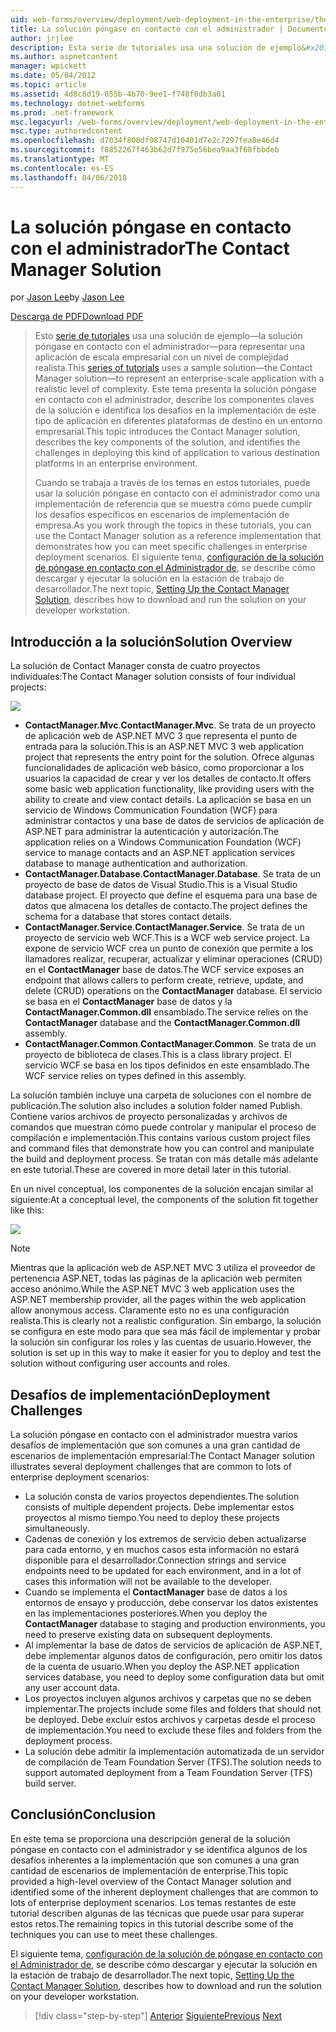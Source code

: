 ```yaml
---
uid: web-forms/overview/deployment/web-deployment-in-the-enterprise/the-contact-manager-solution
title: La solución póngase en contacto con el administrador | Documentos de Microsoft
author: jrjlee
description: Esta serie de tutoriales usa una solución de ejemplo&#x2014;la solución póngase en contacto con el administrador&#x2014;para representar una aplicación de escala empresarial con una redistribución realista...
ms.author: aspnetcontent
manager: wpickett
ms.date: 05/04/2012
ms.topic: article
ms.assetid: 4d8c8d19-055b-4b70-9ee1-f748f0db3a01
ms.technology: dotnet-webforms
ms.prod: .net-framework
msc.legacyurl: /web-forms/overview/deployment/web-deployment-in-the-enterprise/the-contact-manager-solution
msc.type: authoredcontent
ms.openlocfilehash: d7034f800df98747d10401d7e2c7297fea0e46d4
ms.sourcegitcommit: f8852267f463b62d7f975e56bea9aa3f68fbbdeb
ms.translationtype: MT
ms.contentlocale: es-ES
ms.lasthandoff: 04/06/2018
---
```

<a name="the-contact-manager-solution"></a><span data-ttu-id="15059-103">La solución póngase en contacto con el administrador</span><span class="sxs-lookup"><span data-stu-id="15059-103">The Contact Manager Solution</span></span>
====================
<span data-ttu-id="15059-104">por [Jason Lee](https://github.com/jrjlee)</span><span class="sxs-lookup"><span data-stu-id="15059-104">by [Jason Lee](https://github.com/jrjlee)</span></span>

[<span data-ttu-id="15059-105">Descarga de PDF</span><span class="sxs-lookup"><span data-stu-id="15059-105">Download PDF</span></span>](https://msdnshared.blob.core.windows.net/media/MSDNBlogsFS/prod.evol.blogs.msdn.com/CommunityServer.Blogs.Components.WeblogFiles/00/00/00/63/56/8130.DeployingWebAppsInEnterpriseScenarios.pdf)

> <span data-ttu-id="15059-106">Esto [serie de tutoriales](web-deployment-in-the-enterprise.md) usa una solución de ejemplo&#x2014;la solución póngase en contacto con el administrador&#x2014;para representar una aplicación de escala empresarial con un nivel de complejidad realista.</span><span class="sxs-lookup"><span data-stu-id="15059-106">This [series of tutorials](web-deployment-in-the-enterprise.md) uses a sample solution&#x2014;the Contact Manager solution&#x2014;to represent an enterprise-scale application with a realistic level of complexity.</span></span> <span data-ttu-id="15059-107">Este tema presenta la solución póngase en contacto con el administrador, describe los componentes claves de la solución e identifica los desafíos en la implementación de este tipo de aplicación en diferentes plataformas de destino en un entorno empresarial.</span><span class="sxs-lookup"><span data-stu-id="15059-107">This topic introduces the Contact Manager solution, describes the key components of the solution, and identifies the challenges in deploying this kind of application to various destination platforms in an enterprise environment.</span></span>
> 
> <span data-ttu-id="15059-108">Cuando se trabaja a través de los temas en estos tutoriales, puede usar la solución póngase en contacto con el administrador como una implementación de referencia que se muestra cómo puede cumplir los desafíos específicos en escenarios de implementación de empresa.</span><span class="sxs-lookup"><span data-stu-id="15059-108">As you work through the topics in these tutorials, you can use the Contact Manager solution as a reference implementation that demonstrates how you can meet specific challenges in enterprise deployment scenarios.</span></span> <span data-ttu-id="15059-109">El siguiente tema, [configuración de la solución de póngase en contacto con el Administrador de](setting-up-the-contact-manager-solution.md), se describe cómo descargar y ejecutar la solución en la estación de trabajo de desarrollador.</span><span class="sxs-lookup"><span data-stu-id="15059-109">The next topic, [Setting Up the Contact Manager Solution](setting-up-the-contact-manager-solution.md), describes how to download and run the solution on your developer workstation.</span></span>


## <a name="solution-overview"></a><span data-ttu-id="15059-110">Introducción a la solución</span><span class="sxs-lookup"><span data-stu-id="15059-110">Solution Overview</span></span>

<span data-ttu-id="15059-111">La solución de Contact Manager consta de cuatro proyectos individuales:</span><span class="sxs-lookup"><span data-stu-id="15059-111">The Contact Manager solution consists of four individual projects:</span></span>

![](the-contact-manager-solution/_static/image1.png)

- <span data-ttu-id="15059-112">**ContactManager.Mvc**.</span><span class="sxs-lookup"><span data-stu-id="15059-112">**ContactManager.Mvc**.</span></span> <span data-ttu-id="15059-113">Se trata de un proyecto de aplicación web de ASP.NET MVC 3 que representa el punto de entrada para la solución.</span><span class="sxs-lookup"><span data-stu-id="15059-113">This is an ASP.NET MVC 3 web application project that represents the entry point for the solution.</span></span> <span data-ttu-id="15059-114">Ofrece algunas funcionalidades de aplicación web básico, como proporcionar a los usuarios la capacidad de crear y ver los detalles de contacto.</span><span class="sxs-lookup"><span data-stu-id="15059-114">It offers some basic web application functionality, like providing users with the ability to create and view contact details.</span></span> <span data-ttu-id="15059-115">La aplicación se basa en un servicio de Windows Communication Foundation (WCF) para administrar contactos y una base de datos de servicios de aplicación de ASP.NET para administrar la autenticación y autorización.</span><span class="sxs-lookup"><span data-stu-id="15059-115">The application relies on a Windows Communication Foundation (WCF) service to manage contacts and an ASP.NET application services database to manage authentication and authorization.</span></span>
- <span data-ttu-id="15059-116">**ContactManager.Database**.</span><span class="sxs-lookup"><span data-stu-id="15059-116">**ContactManager.Database**.</span></span> <span data-ttu-id="15059-117">Se trata de un proyecto de base de datos de Visual Studio.</span><span class="sxs-lookup"><span data-stu-id="15059-117">This is a Visual Studio database project.</span></span> <span data-ttu-id="15059-118">El proyecto que define el esquema para una base de datos que almacena los detalles de contacto.</span><span class="sxs-lookup"><span data-stu-id="15059-118">The project defines the schema for a database that stores contact details.</span></span>
- <span data-ttu-id="15059-119">**ContactManager.Service**.</span><span class="sxs-lookup"><span data-stu-id="15059-119">**ContactManager.Service**.</span></span> <span data-ttu-id="15059-120">Se trata de un proyecto de servicio web WCF.</span><span class="sxs-lookup"><span data-stu-id="15059-120">This is a WCF web service project.</span></span> <span data-ttu-id="15059-121">La expone de servicio WCF crea un punto de conexión que permite a los llamadores realizar, recuperar, actualizar y eliminar operaciones (CRUD) en el **ContactManager** base de datos.</span><span class="sxs-lookup"><span data-stu-id="15059-121">The WCF service exposes an endpoint that allows callers to perform create, retrieve, update, and delete (CRUD) operations on the **ContactManager** database.</span></span> <span data-ttu-id="15059-122">El servicio se basa en el **ContactManager** base de datos y la **ContactManager.Common.dll** ensamblado.</span><span class="sxs-lookup"><span data-stu-id="15059-122">The service relies on the **ContactManager** database and the **ContactManager.Common.dll** assembly.</span></span>
- <span data-ttu-id="15059-123">**ContactManager.Common**.</span><span class="sxs-lookup"><span data-stu-id="15059-123">**ContactManager.Common**.</span></span> <span data-ttu-id="15059-124">Se trata de un proyecto de biblioteca de clases.</span><span class="sxs-lookup"><span data-stu-id="15059-124">This is a class library project.</span></span> <span data-ttu-id="15059-125">El servicio WCF se basa en los tipos definidos en este ensamblado.</span><span class="sxs-lookup"><span data-stu-id="15059-125">The WCF service relies on types defined in this assembly.</span></span>

<span data-ttu-id="15059-126">La solución también incluye una carpeta de soluciones con el nombre de publicación.</span><span class="sxs-lookup"><span data-stu-id="15059-126">The solution also includes a solution folder named Publish.</span></span> <span data-ttu-id="15059-127">Contiene varios archivos de proyecto personalizadas y archivos de comandos que muestran cómo puede controlar y manipular el proceso de compilación e implementación.</span><span class="sxs-lookup"><span data-stu-id="15059-127">This contains various custom project files and command files that demonstrate how you can control and manipulate the build and deployment process.</span></span> <span data-ttu-id="15059-128">Se tratan con más detalle más adelante en este tutorial.</span><span class="sxs-lookup"><span data-stu-id="15059-128">These are covered in more detail later in this tutorial.</span></span>

<span data-ttu-id="15059-129">En un nivel conceptual, los componentes de la solución encajan similar al siguiente:</span><span class="sxs-lookup"><span data-stu-id="15059-129">At a conceptual level, the components of the solution fit together like this:</span></span>

![](the-contact-manager-solution/_static/image2.png)

> [!NOTE]
> <span data-ttu-id="15059-130">Mientras que la aplicación web de ASP.NET MVC 3 utiliza el proveedor de pertenencia ASP.NET, todas las páginas de la aplicación web permiten acceso anónimo.</span><span class="sxs-lookup"><span data-stu-id="15059-130">While the ASP.NET MVC 3 web application uses the ASP.NET membership provider, all the pages within the web application allow anonymous access.</span></span> <span data-ttu-id="15059-131">Claramente esto no es una configuración realista.</span><span class="sxs-lookup"><span data-stu-id="15059-131">This is clearly not a realistic configuration.</span></span> <span data-ttu-id="15059-132">Sin embargo, la solución se configura en este modo para que sea más fácil de implementar y probar la solución sin configurar los roles y las cuentas de usuario.</span><span class="sxs-lookup"><span data-stu-id="15059-132">However, the solution is set up in this way to make it easier for you to deploy and test the solution without configuring user accounts and roles.</span></span>


## <a name="deployment-challenges"></a><span data-ttu-id="15059-133">Desafíos de implementación</span><span class="sxs-lookup"><span data-stu-id="15059-133">Deployment Challenges</span></span>

<span data-ttu-id="15059-134">La solución póngase en contacto con el administrador muestra varios desafíos de implementación que son comunes a una gran cantidad de escenarios de implementación empresarial:</span><span class="sxs-lookup"><span data-stu-id="15059-134">The Contact Manager solution illustrates several deployment challenges that are common to lots of enterprise deployment scenarios:</span></span>

- <span data-ttu-id="15059-135">La solución consta de varios proyectos dependientes.</span><span class="sxs-lookup"><span data-stu-id="15059-135">The solution consists of multiple dependent projects.</span></span> <span data-ttu-id="15059-136">Debe implementar estos proyectos al mismo tiempo.</span><span class="sxs-lookup"><span data-stu-id="15059-136">You need to deploy these projects simultaneously.</span></span>
- <span data-ttu-id="15059-137">Cadenas de conexión y los extremos de servicio deben actualizarse para cada entorno, y en muchos casos esta información no estará disponible para el desarrollador.</span><span class="sxs-lookup"><span data-stu-id="15059-137">Connection strings and service endpoints need to be updated for each environment, and in a lot of cases this information will not be available to the developer.</span></span>
- <span data-ttu-id="15059-138">Cuando se implementa el **ContactManager** base de datos a los entornos de ensayo y producción, debe conservar los datos existentes en las implementaciones posteriores.</span><span class="sxs-lookup"><span data-stu-id="15059-138">When you deploy the **ContactManager** database to staging and production environments, you need to preserve existing data on subsequent deployments.</span></span>
- <span data-ttu-id="15059-139">Al implementar la base de datos de servicios de aplicación de ASP.NET, debe implementar algunos datos de configuración, pero omitir los datos de la cuenta de usuario.</span><span class="sxs-lookup"><span data-stu-id="15059-139">When you deploy the ASP.NET application services database, you need to deploy some configuration data but omit any user account data.</span></span>
- <span data-ttu-id="15059-140">Los proyectos incluyen algunos archivos y carpetas que no se deben implementar.</span><span class="sxs-lookup"><span data-stu-id="15059-140">The projects include some files and folders that should not be deployed.</span></span> <span data-ttu-id="15059-141">Debe excluir estos archivos y carpetas desde el proceso de implementación.</span><span class="sxs-lookup"><span data-stu-id="15059-141">You need to exclude these files and folders from the deployment process.</span></span>
- <span data-ttu-id="15059-142">La solución debe admitir la implementación automatizada de un servidor de compilación de Team Foundation Server (TFS).</span><span class="sxs-lookup"><span data-stu-id="15059-142">The solution needs to support automated deployment from a Team Foundation Server (TFS) build server.</span></span>

## <a name="conclusion"></a><span data-ttu-id="15059-143">Conclusión</span><span class="sxs-lookup"><span data-stu-id="15059-143">Conclusion</span></span>

<span data-ttu-id="15059-144">En este tema se proporciona una descripción general de la solución póngase en contacto con el administrador y se identifica algunos de los desafíos inherentes a la implementación que son comunes a una gran cantidad de escenarios de implementación de enterprise.</span><span class="sxs-lookup"><span data-stu-id="15059-144">This topic provided a high-level overview of the Contact Manager solution and identified some of the inherent deployment challenges that are common to lots of enterprise deployment scenarios.</span></span> <span data-ttu-id="15059-145">Los temas restantes de este tutorial describen algunas de las técnicas que puede usar para superar estos retos.</span><span class="sxs-lookup"><span data-stu-id="15059-145">The remaining topics in this tutorial describe some of the techniques you can use to meet these challenges.</span></span>

<span data-ttu-id="15059-146">El siguiente tema, [configuración de la solución de póngase en contacto con el Administrador de](setting-up-the-contact-manager-solution.md), se describe cómo descargar y ejecutar la solución en la estación de trabajo de desarrollador.</span><span class="sxs-lookup"><span data-stu-id="15059-146">The next topic, [Setting Up the Contact Manager Solution](setting-up-the-contact-manager-solution.md), describes how to download and run the solution on your developer workstation.</span></span>

> [!div class="step-by-step"]
> <span data-ttu-id="15059-147">[Anterior](web-deployment-in-the-enterprise.md)
> [Siguiente](setting-up-the-contact-manager-solution.md)</span><span class="sxs-lookup"><span data-stu-id="15059-147">[Previous](web-deployment-in-the-enterprise.md)
[Next](setting-up-the-contact-manager-solution.md)</span></span>
